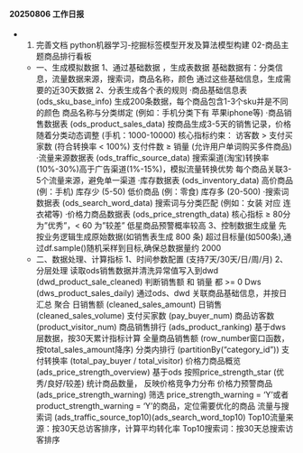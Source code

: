 #### 20250806 工作日报
* 1. 完善文档
     python机器学习-挖掘标签模型开发及算法模型构建 02-商品主题商品排行看板
   * 一、生成模拟数据
      1、通过基础数据 ，生成表数据
           基础数据有：分类信息，流量数据来源，搜索词，商品名称，颜色
           通过这些基础信息，生成需要的近30天数据
      2、分表生成各个表的规则
          ·商品基础信息表 (ods_sku_base_info)
              生成200条数据，每个商品包含1-3个sku并是不同的颜色
              商品名称与分类绑定 (例如：手机分类下有 苹果iphone等)
          ·商品销售数据表 (ods_product_sales_data)
              按商品生成3-5天的销售记录，价格随着分类动态调整 (手机：1000-10000)
              核心指标约束：
              访客数 > 支付买家数 (符合转换率 < 100%)
              支付件数 ≥ 销量 (允许用户单词购买多件商品)
          ·流量来源数据表 (ods_traffic_source_data)
              搜索渠道(淘宝)转换率(10%-30%)高于广告渠道(1%-15%)，模拟流量转换优势
              每个商品关联3-5个流量来源，避免单一渠道
          ·库存数据表 (ods_inventory_data)
              高价商品 (例：手机) 库存少 (5-50)
              低价商品 (例：零食) 库存多 (20-500)
          ·搜索词数据表 (ods_search_word_data)
              搜索词与分类匹配 (例如：女装 对应 连衣裙等)
          ·价格力商品数据表 (ods_price_strength_data)
              核心指标 ≥ 80分为”优秀”，< 60 为”较差” 低星商品预警概率较高
      3、控制数据生成量
           先按业务逻辑生成原始数据(如销售表生成 800 条)
           超过目标量(如500条),通过df.sample()随机采样到目标,确保总数据量约 2000
   * 二、数据处理、计算指标
     1、时间参数配置 (支持7天/30天/日/周/月)
     2、分层处理
           读取ods销售数据并清洗异常值写入到dwd (dwd_product_sale_cleaned)
               判断销售额 和 销量 都 >= 0
           Dws (dws_product_sales_daily)
               通过ods、dwd 关联商品基础信息，并按日汇总
               聚合  日销售额 (cleaned_sales_amount)
               日销售 (cleaned_sales_volume)
               支付买家数 (pay_buyer_num)
               商品访客数 (product_visitor_num)
               商品销售排行 (ads_product_ranking)
           基于dws层数据，按30天累计指标计算
               全量商品销售额 (row_number窗口函数，按total_sales_amount降序)
               分类内排行 (partitionBy(“category_id”))
               支付转换率 (total_pay_buyer / total_visitor)
               价格力商品概览 (ads_price_strength_overview)
           基于ods 按照price_strength_star (优秀/良好/较差) 统计商品数量，
               反映价格竞争力分布
           价格力预警商品 (ads_price_strength_warning)
               筛选  price_strength_warning = ‘Y’或者
               product_strength_warning = ‘Y’的商品，定位需要优化的商品
           流量与搜索词 (ads_traffic_source_top10)(ads_search_word_top10)
               Top10流量来源：按30天总访客排序，计算平均转化率
               Top10搜索词：按30天总搜索访客排序
